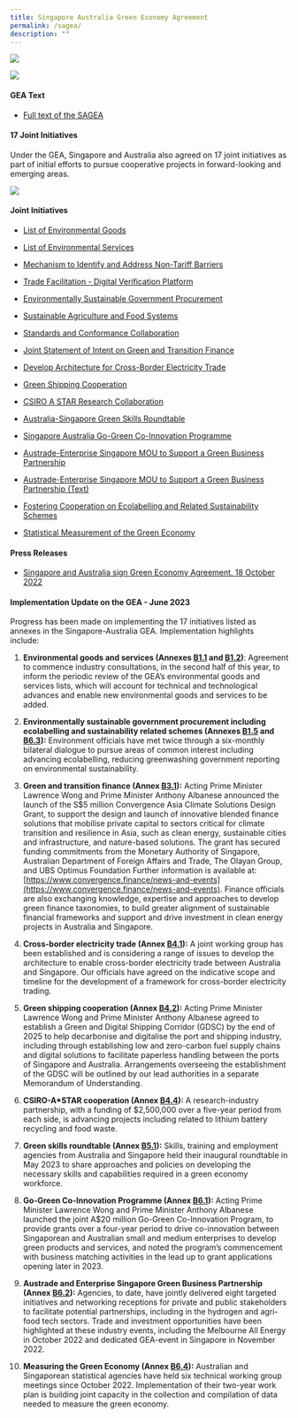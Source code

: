 ```yaml
---
title: Singapore Australia Green Economy Agreement
permalink: /sagea/
description: ""
---
```

![](/images/GEA%20banner.jpeg)

![](/images/singapore-australia%20green%20economy%20agreement%20(sagea)_v3.jpg)
	
#### GEA Text

* [Full text of the SAGEA](https://go.gov.sg/sagea-text-full)


#### 17 Joint Initiatives

Under the GEA, Singapore and Australia also agreed on 17 joint initiatives as part of initial efforts to pursue cooperative projects in forward-looking and emerging areas. 

![](/images/singapore-australia%20green%20economy%20agreement%20joint%20initiatives_v3.jpg)

#### Joint Initiatives

* [List of Environmental Goods](https://go.gov.sg/sagea-environmental-goods-list)
	
* [List of Environmental Services](https://go.gov.sg/sagea-environmental-services-list)
	
* [Mechanism to Identify and Address Non-Tariff Barriers](https://go.gov.sg/sagea-non-tariff-barriers-mechanism)
	
* [Trade Facilitation - Digital Verification Platform](https://go.gov.sg/sagea-digital-verification-platform)
	
* [Environmentally Sustainable Government Procurement](https://go.gov.sg/sagea-green-gp)
	
* [Sustainable Agriculture and Food Systems](https://go.gov.sg/sagea-sustainable-agriculture)
	
* [Standards and Conformance Collaboration](https://go.gov.sg/sagea-standards-conformance)
	
* [Joint Statement of Intent on Green and Transition Finance](https://go.gov.sg/sagea-green-finance-joint-statement)
	
* [Develop Architecture for Cross-Border Electricity Trade](https://go.gov.sg/sagea-crossborder-electricity-architecture)
	
* [Green Shipping Cooperation](https://go.gov.sg/sagea-green-shipping-cooperation)
	
* [CSIRO A STAR Research Collaboration](https://go.gov.sg/sagea-mrca)
	
* [Australia-Singapore Green Skills Roundtable](https://go.gov.sg/sagea-asgsr)
	
* [Singapore Australia Go-Green Co-Innovation Programme](https://go.gov.sg/sagea-cip)
	
* [Austrade-Enterprise Singapore MOU to Support a Green Business Partnership](https://go.gov.sg/sagea-austrade-enterprisesg-mou)

* [Austrade-Enterprise Singapore MOU to Support a Green Business Partnership (Text)](https://go.gov.sg/sagea-esgaustrademou)
	
* [Fostering Cooperation on Ecolabelling and Related Sustainability Schemes](https://go.gov.sg/sagea-ecolabelling)
	
* [Statistical Measurement of the Green Economy](https://go.gov.sg/sagea-statistical-measurement)

#### Press Releases

* [Singapore and Australia sign Green Economy Agreement, 18 October 2022](https://go.gov.sg/sagea-pressrelease)

#### Implementation Update on the GEA - June 2023

Progress has been made on implementing the 17 initiatives listed as annexes in the Singapore-Australia GEA. Implementation highlights include:  

1.  **Environmental goods and services (Annexes [B1.1](https://go.gov.sg/sagea-environmental-goods-list) and [B1.2](https://go.gov.sg/sagea-environmental-services-list))**: Agreement to commence industry consultations, in the second half of this year, to inform the periodic review of the GEA’s environmental goods and services lists, which will account for technical and technological advances and enable new environmental goods and services to be added. 


2.  **Environmentally sustainable government procurement including ecolabelling and sustainability related schemes (Annexes [B1.5](https://go.gov.sg/sagea-green-gp) and [B6.3](https://go.gov.sg/sagea-ecolabelling)):** Environment officials have met twice through a six-monthly bilateral dialogue to pursue areas of common interest including advancing ecolabelling, reducing greenwashing government reporting on environmental sustainability. 


3.  **Green and transition finance (Annex [B3.1](https://go.gov.sg/sagea-green-finance-joint-statement)):** Acting Prime Minister Lawrence Wong and Prime Minister Anthony Albanese announced the launch of the S$5 million Convergence Asia Climate Solutions Design Grant, to support the design and launch of innovative blended finance solutions that mobilise private capital to sectors critical for climate transition and resilience in Asia, such as clean energy, sustainable cities and infrastructure, and nature-based solutions. The grant has secured funding commitments from the Monetary Authority of Singapore, Australian Department of Foreign Affairs and Trade, The Olayan Group, and UBS Optimus Foundation Further information is available at: [https://www.convergence.finance/news-and-events](https://www.convergence.finance/news-and-events). Finance officials are also exchanging knowledge, expertise and approaches to develop green finance taxonomies, to build greater alignment of sustainable financial frameworks and support and drive investment in clean energy projects in Australia and Singapore. 
  
	
4.  **Cross-border electricity trade (Annex [B4.1](https://go.gov.sg/sagea-crossborder-electricity-architecture)):** A joint working group has been established and is considering a range of issues to develop the architecture to enable cross-border electricity trade between Australia and Singapore. Our officials have agreed on the indicative scope and timeline for the development of a framework for cross-border electricity trading.


5.  **Green shipping cooperation (Annex [B4.2](https://go.gov.sg/sagea-green-shipping-cooperation)):** Acting Prime Minister Lawrence Wong and Prime Minister Anthony Albanese agreed to establish a Green and Digital Shipping Corridor (GDSC) by the end of 2025 to help decarbonise and digitalise the port and shipping industry, including through establishing low and zero-carbon fuel supply chains and digital solutions to facilitate paperless handling between the ports of Singapore and Australia. Arrangements overseeing the establishment of the GDSC will be outlined by our lead authorities in a separate Memorandum of Understanding.


6.  **CSIRO-A\*STAR cooperation (Annex [B4.4](https://go.gov.sg/sagea-mrca)):** A research-industry partnership, with a funding of $2,500,000 over a five-year period from each side, is advancing projects including related to lithium battery recycling and food waste. 


7.  **Green skills roundtable (Annex [B5.1](https://go.gov.sg/sagea-asgsr)):** Skills, training and employment agencies from Australia and Singapore held their inaugural roundtable in May 2023 to share approaches and policies on developing the necessary skills and capabilities required in a green economy workforce.


8.  **Go-Green Co-Innovation Programme (Annex [B6.1](https://go.gov.sg/sagea-cip)):** Acting Prime Minister Lawrence Wong and Prime Minister Anthony Albanese launched the joint A$20 million Go-Green Co-Innovation Program, to provide grants over a four-year period to drive co-innovation between Singaporean and Australian small and medium enterprises to develop green products and services, and noted the program’s commencement with business matching activities in the lead up to grant applications opening later in 2023. 
   
	 
9.  **Austrade and Enterprise Singapore Green Business Partnership (Annex [B6.2](https://go.gov.sg/sagea-austrade-enterprisesg-mou)):** Agencies, to date, have jointly delivered eight targeted initiatives and networking receptions for private and public stakeholders to facilitate potential partnerships, including in the hydrogen and agri-food tech sectors. Trade and investment opportunities have been highlighted at these industry events, including the Melbourne All Energy in October 2022 and dedicated GEA-event in Singapore in November 2022.  


10.  **Measuring the Green Economy (Annex [B6.4](https://go.gov.sg/sagea-statistical-measurement)):** Australian and Singaporean statistical agencies have held six technical working group meetings since October 2022. Implementation of their two-year work plan is building joint capacity in the collection and compilation of data needed to measure the green economy.
